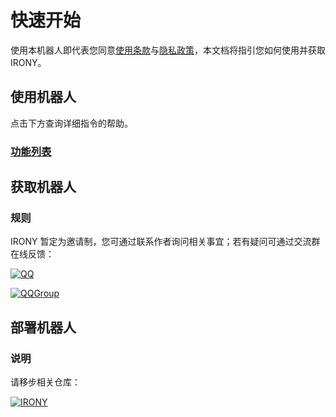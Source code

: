 # 快速开始

使用本机器人即代表您同意[使用条款](/terms-of-use)与[隐私政策](/privacy-policy)，本文档将指引您如何使用并获取 IRONY。

## 使用机器人

点击下方查询详细指令的帮助。

### [功能列表](/helps)

## 获取机器人

### 规则

IRONY 暂定为邀请制，您可通过联系作者询问相关事宜；若有疑问可通过交流群在线反馈：

[![QQ](https://img.shields.io/badge/Nanako-712111161-red?style=for-the-badge&logo=tencentqq&color=FFADBC)](http://wpa.qq.com/msgrd?v=3&uin=712111161&site=qq&menu=yes)

[![QQGroup](https://img.shields.io/badge/重生之祭弃人打赢复活赛-973481508-red?style=for-the-badge&logo=tencentqq&color=3A8891)](https://qm.qq.com/q/dSUYVPcChq)

## 部署机器人

### 说明

请移步相关仓库：

[![IRONY](https://img.shields.io/badge/IRONY-Nonebot2-00a393?style=for-the-badge&logo=github&color=EA5252)](https://github.com/ElainaFanBoy/IRONY/)
